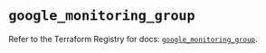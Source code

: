 # `google_monitoring_group`

Refer to the Terraform Registry for docs: [`google_monitoring_group`](https://registry.terraform.io/providers/hashicorp/google-beta/6.39.0/docs/resources/google_monitoring_group).
